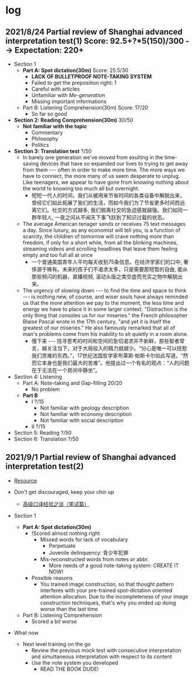# log
## 2021/8/24 Partial review of Shanghai advanced interpretation test(1) Score: 92.5+?*5(150)/300 --> Expectation: 220+
- Section 1
  - **Part A: Spot dictation(30m)** Score: 25.5/30
    - **LACK OF BULLETPROOF NOTE-TAKING SYSTEM**
    - Failed to get the preposition right: 1
    - Careful with articles
    - Unfamiliar with *Me-generation*
    - Missing important informations
  - Part B: Listening Comprehension(30m)  Score: 17/20
    - So far so good
- **Section 2: Reading Comprehension(30m)** 30/50
  - **Not familiar with the topic**
    - Commentary
    - Philosophy
    - Politics
- **Section 3: Translation test** ?/50
  - In barely one generation we've moved from exulting in the time-saving devices that have so expanded our lives to trying to get away from them --- often in order to make more time. The more ways we have to connect, the more many of us seem desperate to unplug. Like teenagers, we appear to have gone from knowing nothing about the world to knowing too much all but overnight.
    - 短短一代人的时间，我们从被用来节省时间的各类设备中解脱出来，曾经它们如此拓展了我们的生活，而如今我们为了节省更多时间而远离它们。社交的方式越多, 我们脱离社交的急迫感就越强。我们如同一群年轻人, 一夜之间从不闻天下事飞跃到了知识过载的状态。
  - The average American tenager sends or receives 75 text messages a day. Since luxury, as any economist will tell you, is a function of scarcity, the children of tomorrow will crave nothing more than freedom, if only for a short while, from all the blinking machines, streaming videos and scrolling headlines that leave them feeling empty and too full all at once
    - 一个普通美国青年人平均每天收到75条信息。在经济学家们的口中, 奢侈源于稀有。未来的孩子们不渴求太多，只是需要那短暂的自由, 能从那些频闪的机器，直播视频, 滚动头版之类空虚而充实之物中解脱出来。
  - The urgency of slowing down --- to find the time and space to think --- is nothing new, of course, and wiser souls have always reminded us that the more attention we pay to the moment, the less time and energy we have to place it in some larger context. "Distraction is the only thing that consoles us for our miseries." the French philosopher Blaise Pascal wrote in the 17th century, "and yet it is itself the greatest of our miseries." He also famously remarked that all of man's problems come from his inability to sit quietly in a room alone.
    - 慢下来 --- 找寻思考的时间和空间的急切渴求并不新鲜，那些智者常言，越关注当下，对于大局投入的精力就越少。“分心是唯一可以抚慰我们苦难的东西。”，17世纪法国哲学家布莱斯·帕斯卡尔如此写道，“然而它本身也是我们最大的苦难”。他提出过一个有名的观点：“人的问题在于无法在一个房间中静坐”。
- Section 4: Listening
  - Part A: Note-taking and Gap-filling  20/20
    - No problem
  - **Part B**
    - I ?/15
      - Not familiar with geology description
      - Not familiar with economy description
      - Not familiar with social description
    - II ?/15
- Section 5: Reading ?/50
- Section 6: Translation ?/50

## 2021/9/1 Partial review of Shanghai advanced interpretation test(2)
- [Resource](https://app.readoor.cn/app/dt/si/1482288115/7490-6952725bd70997?ns=1)
- Don't get discouraged, keep your chin up
  - [高级口译经验之谈（笔试篇）](https://zhuanlan.zhihu.com/p/72167171)
- Section 1
  - **Part A: Spot dictation(30m)**
    - !Scored almost nothing right
      - Missed words for lack of vocabulary
        - Perpetuate
        - Juvenile delinquency: 青少年犯罪
      - Mis-reconstructed words from notes or abbr.
        - More needs of a good note-taking system: CREATE IT NOW! 
    - Possible reasons
      - You trained image construction, so that thought pattern interferes with your pre-trained spot-dictation oriented attention allocation. Due to the incompleteness of your image construction techniques, that's why you ended up doing worse than the last time
  - Part B: Listening Comprehension
    - Scored a bit worse

- What now
  - Next level training on the go
    - Review the previous mock test with consecutive interpretation and simultaneous interpretation with respect to its content
    - Use the note system you developed
      - READ THE BOOK DUDE!